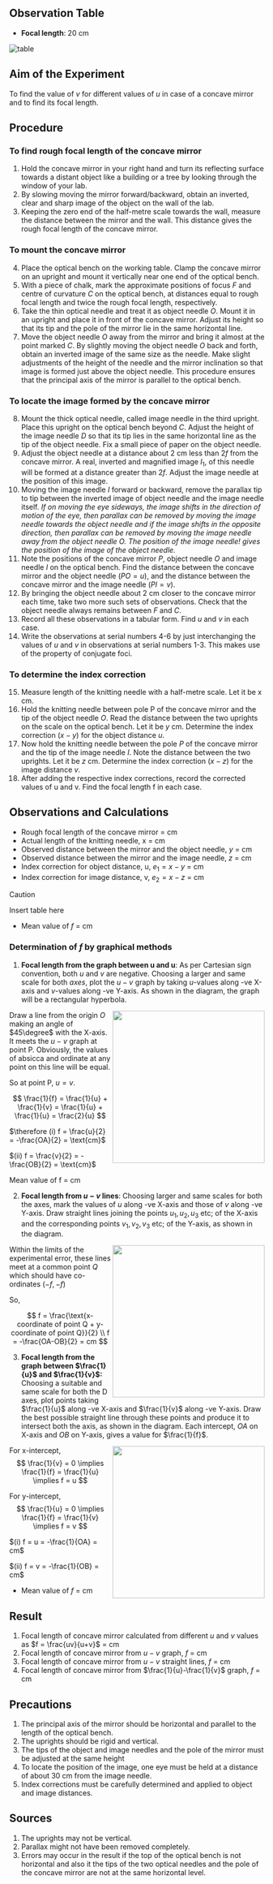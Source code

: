 ## Observation Table 

- **Focal length**: 20 cm  

![table](./img/7-table.png)

## Aim of the Experiment 
To find the value of $v$ for different values of $u$ in case of a concave mirror and to find its focal length. 

## Procedure 
### To find rough focal length of the concave mirror 
1. Hold the concave mirror in your right hand and turn its reflecting surface towards a distant object like a building or a tree by looking through the window of your lab.
2. By slowing moving the mirror forward/backward, obtain an inverted, clear and sharp image of the object on the wall of the lab.
3. Keeping the zero end of the half-metre scale towards the wall, measure the distance between the mirror and the wall. This distance gives the rough focal length of the concave mirror.

### To mount the concave mirror 
4. Place the optical bench on the working table. Clamp the concave mirror on an upright and mount it vertically near one end of the optical bench.
5. With a piece of chalk, mark the approximate positions of focus $F$ and centre of curvature $C$ on the optical bench, at distances equal to rough focal length and twice the rough focal length,
respectively.
6. Take the thin optical needle and treat it as object needle $O$. Mount it in an upright and place it in front of the concave mirror. Adjust its height so that its tip and the pole of the mirror lie in the same horizontal line.
7. Move the object needle $O$ away from the mirror and bring it almost at the point marked $C$. By slightly moving the object needle $O$ back and forth, obtain an inverted image of the same size as the needle. Make slight adjustments of the height of the needle and the mirror inclination so that image is formed just above the object needle. This procedure ensures that the principal axis of the mirror is parallel to the optical bench.

### To locate the image formed by the concave mirror
8. Mount the thick optical needle, called image needle in the third upright. Place this upright on the optical bench beyond $C$. Adjust the height of the image needle $D$ so that its tip lies in the same horizontal line as the tip of the object needle. Fix a small piece of paper on the object needle.
9. Adjust the object needle at a distance about 2 cm less than $2f$ from the concave mirror. A real, inverted and magnified image $I_1$, of this needle will be formed at a distance greater than $2f$. Adjust the image needle at the position of this image.
10. Moving the image needle $I$ forward or backward, remove the parallax tip to tip between the inverted image of object needle and the image needle itself. *If on moving the eye sideways, the image shifts in the direction of motion of the eye, then parallax can be removed by moving the image needle towards the object needle and if the image shifts in the opposite direction, then parallax can be removed by moving the image needle away from the object needle $O$. The position of the image needle! gives the position of the image of the object needle.*
11. Note the positions of the concave mirror $P$, object needle $O$ and image needle $I$ on the optical bench. Find the distance between the concave mirror and the object needle $(PO = u)$, and the distance between the concave mirror and the image needle $(PI = v)$.
12. By bringing the object needle about 2 cm closer to the concave mirror each time, take two more such sets of observations. Check that the object needle always remains between $F$ and $C$.
13. Record all these observations in a tabular form. Find $u$ and $v$ in each case.
14. Write the observations at serial numbers 4-6 by just interchanging the values of $u$ and $v$ in observations at serial numbers 1-3. This makes use of the property of conjugate foci.

### To determine the index correction
15. Measure length of the knitting needle with a half-metre scale. Let it be x cm.
16. Hold the knitting needle between pole P of the concave mirror and the tip of the object needle $O$. Read the distance between the two uprights on the scale on the optical bench. Let it be $y$ cm. Determine the index correction $(x-y)$ for the object distance $u$.
17. Now hold the knitting needle between the pole $P$ of the concave mirror and the tip of the image needle $I$. Note the distance between the two uprights. Let it be $z$ cm. Determine the index correction $(x-z)$ for the image distance $v$.
18. After adding the respective index corrections, record the corrected values of u and v. Find the focal length f in each case.

## Observations and Calculations 
- Rough focal length of the concave mirror = cm 
- Actual length of the knitting needle, x = cm 
- Observed distance between the mirror and the object needle, $y$ = cm 
- Observed distance between the mirror and the image needle, $z$ = cm 
- Index correction for object distance, u, $e_1 = x - y$ = cm 
- Index correction for image distance, v, $e_2 = x - z$ = cm 

> [!CAUTION]
> Insert table here

- Mean value of $f$ = cm 

### Determination of $f$ by graphical methods 
1. **Focal length from the graph between u and u**: As per Cartesian sign convention, both $u$ and $v$ are negative. Choosing a larger and same scale for both *axes*, plot the $u-v$ graph by taking $u$-values along -ve X-axis and $v$-values along -ve Y-axis. As shown in the diagram, the graph will be a rectangular hyperbola. 

<img align=right src="./img/10-graph-1.jpg" width=300>

Draw a line from the origin $O$ making an angle of $45\degree$ with the X-axis. It meets the $u-v$ graph at point P. Obviously, the values of absicca and ordinate at any point on this line will be equal.

So at point P, $u=v$.

$$
\frac{1}{f} = \frac{1}{u} + \frac{1}{v} = \frac{1}{u} + \frac{1}{u} = \frac{2}{u}
$$ 

$\therefore (i) f = \frac{u}{2} = -\frac{OA}{2} = \text{cm}$

$(ii) f = \frac{v}{2} = -\frac{OB}{2} = \text{cm}$

Mean value of f = cm 

2. **Focal length from $u-v$ lines**: Choosing larger and same scales for both the axes, mark the values of $u$ along -ve X-axis and those of $v$ along -ve Y-axis. Draw straight lines joining the points $u_{1}, u_{2}, u_{3}$ etc; of the X-axis and the corresponding points $v_{1}, v_{2}, v_{3}$ etc; of the Y-axis, as shown in the diagram.

<img align=right src="./img/10-graph-2.jpg" width=300>

Within the limits of the experimental error, these lines meet at a common point $Q$ which should have co-ordinates $(- f, - f)$

So, 

$$
f = \frac{\text{x-coordinate of point Q + y-coordinate of point Q}}{2}
\\
f = -\frac{OA-OB}{2} = cm 
$$

3. **Focal length from the graph between $\frac{1}{u}$ and $\frac{1}{v}$:** Choosing a suitable and same scale for both the D axes, plot points taking $\frac{1}{u}$ along -ve X-axis and $\frac{1}{v}$ along -ve Y-axis. Draw the best possible straight line through these points and produce it to intersect both the axis, as shown in the diagram. Each intercept, $OA$ on X-axis and $OB$ on Y-axis, gives a value for $\frac{1}{f}$.

<img align=right src="./img/10-graph-3.jpg" width=300>

For x-intercept, 
$$
\frac{1}{v} = 0 \implies \frac{1}{f} = \frac{1}{u} \implies f = u 
$$

For y-intercept, 
$$
\frac{1}{u} = 0 \implies \frac{1}{f} = \frac{1}{v} \implies f = v
$$

$(i) f = u = -\frac{1}{OA} = cm$

$(ii) f = v = -\frac{1}{OB} = cm$

- Mean value of $f$ = cm

## Result 
1. Focal length of concave mirror calculated from different $u$ and $v$ values as $f = \frac{uv}{u+v}$ = cm 
2. Focal length of concave mirror from $u-v$ graph, $f$ = cm 
3. Focal length of concave mirror from $u-v$ straight lines, $f$ = cm 
4. Focal length of concave mirror from $\frac{1}{u}-\frac{1}{v}$ graph, $f$ = cm 

## Precautions 
1. The principal axis of the mirror should be horizontal and parallel to the length of the optical bench. 
2. The uprights should be rigid and vertical.
3. The tips of the object and image needles and the pole of the mirror must be adjusted at the same height 
4. To locate the position of the image, one eye must be held at a distance of about 30 cm from the image needle. 
5. Index corrections must be carefully determined and applied to object and image distances. 

## Sources 
1. The uprights may not be vertical.
2. Parallax might not have been removed completely.
3. Errors may occur in the result if the top of the optical bench is not horizontal and also it the tips of the two optical needles and the pole of the concave mirror are not at the same horizontal level. 